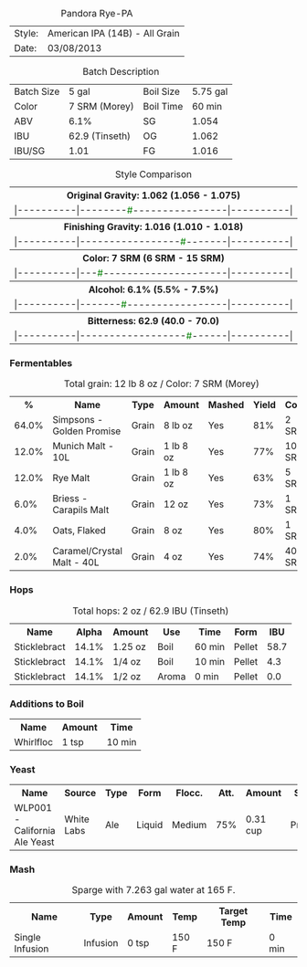 <html>
<head>
<title>Pandora Rye-PA</title>
<style type="text/css">
</style>
</head>
<body>
<div class="recipe">
<div class="general">
<div id="headerdiv">
<table id="header">
  <caption>Pandora Rye-PA</caption>
  <tr>
    <td class="label">Style:</td>
    <td class="value">American IPA (14B) - All Grain
    </td>
  </tr>
  <tr>
    <td class="label">Date:</td>
    <td class="value">03/08/2013
    </td>
  </tr>
</table>
</div>
<div class="batch">
<table id="title">
  <caption>Batch Description</caption>
  <tr>
    <td class="left">Batch Size</td>
    <td class="valuel">5 gal</td>
    <td class="right">Boil Size</td>
    <td class="valuer">5.75 gal</td>
  </tr>
  <tr>
    <td class="left">Color</td>
    <td class="valuel">7 SRM (Morey)</td>
    <td class="right">Boil Time</td>
    <td class="valuer">60 min</td>
  </tr>
  <tr>
    <td class="left">ABV</td>
    <td class="valuel">6.1%</td>
    <td class="right">SG</td>
    <td class="valuer">1.054</td>
  </tr>
  <tr>
    <td class="left">IBU</td>
    <td class="valuel">62.9 (Tinseth)</td>
    <td class="right">OG</td>
    <td class="valuer">1.062</td>
  </tr>
  <tr>
    <td class="left">IBU/SG</td>
    <td class="valuel">1.01</td>
    <td class="right">FG</td>
    <td class="valuer">1.016</td>
  </tr>
</table>
</div>
<div class="batch">
<table id="stylecmp"><caption>Style Comparison</caption>
<tr><th>Original Gravity: 1.062 (1.056 - 1.075)</th></tr>
<tr><td>|----------|--------<font color="green">#</font>----------------|----------|</td></tr>
<tr><th>Finishing Gravity: 1.016 (1.010 - 1.018)</th></tr>
<tr><td>|----------|-----------------<font color="green">#</font>-------|----------|</td></tr>
<tr><th>Color: 7 SRM (6 SRM - 15 SRM)</th></tr>
<tr><td>|----------|---<font color="green">#</font>---------------------|----------|</td></tr>
<tr><th>Alcohol: 6.1% (5.5% - 7.5%)</th></tr>
<tr><td>|----------|-------<font color="green">#</font>-----------------|----------|</td></tr>
<tr><th>Bitterness: 62.9 (40.0 - 70.0)</th></tr>
<tr><td>|----------|------------------<font color="green">#</font>------|----------|</td></tr>
</table>
</div>
</div>
<h3>Fermentables</h3>
<table id="fermentables">
  <caption>Total grain: 12 lb 8 oz / Color: 7 SRM (Morey)</caption>
  <tr>
    <th>%</th>
    <th>Name</th>
    <th>Type</th>
    <th>Amount</th>
    <th>Mashed</th>
    <th>Yield</th>
    <th>Color</th>
  </tr>

  <tr>
    <td>64.0%</td>
    <td>Simpsons - Golden Promise</td>
    <td>Grain</td>
    <td>8 lb  oz</td>
    <td>Yes</td>
    <td>81%</td>
    <td>2 SRM</td>
  </tr>

  <tr>
    <td>12.0%</td>
    <td>Munich Malt - 10L</td>
    <td>Grain</td>
    <td>1 lb 8 oz</td>
    <td>Yes</td>
    <td>77%</td>
    <td>10 SRM</td>
  </tr>

  <tr>
    <td>12.0%</td>
    <td>Rye Malt</td>
    <td>Grain</td>
    <td>1 lb 8 oz</td>
    <td>Yes</td>
    <td>63%</td>
    <td>5 SRM</td>
  </tr>

  <tr>
    <td>6.0%</td>
    <td>Briess - Carapils Malt</td>
    <td>Grain</td>
    <td>12 oz</td>
    <td>Yes</td>
    <td>73%</td>
    <td>1 SRM</td>
  </tr>

  <tr>
    <td>4.0%</td>
    <td>Oats, Flaked</td>
    <td>Grain</td>
    <td>8 oz</td>
    <td>Yes</td>
    <td>80%</td>
    <td>1 SRM</td>
  </tr>

  <tr>
    <td>2.0%</td>
    <td>Caramel/Crystal Malt - 40L</td>
    <td>Grain</td>
    <td>4 oz</td>
    <td>Yes</td>
    <td>74%</td>
    <td>40 SRM</td>
  </tr>

</table>
<h3>Hops</h3>
<table id="hops">
  <caption>Total hops: 2 oz / 62.9 IBU (Tinseth)</caption>
  <tr>
    <th>Name</th>
    <th>Alpha</th>
    <th>Amount</th>
    <th>Use</th>
    <th>Time</th>
    <th>Form</th>
    <th>IBU</th>
  </tr>

  <tr>
    <td>Sticklebract</td>
    <td>14.1%</td>
    <td>1.25 oz</td>
    <td>Boil</td>
    <td>60 min</td>
    <td>Pellet</td>
    <td>58.7</td>
  </tr>

  <tr>
    <td>Sticklebract</td>
    <td>14.1%</td>
    <td>1/4 oz</td>
    <td>Boil</td>
    <td>10 min</td>
    <td>Pellet</td>
    <td>4.3</td>
  </tr>

  <tr>
    <td>Sticklebract</td>
    <td>14.1%</td>
    <td>1/2 oz</td>
    <td>Aroma</td>
    <td>0 min</td>
    <td>Pellet</td>
    <td>0.0</td>
  </tr>

</table>
<h3>Additions to Boil</h3>
<table id="additions">
  <tr>
    <th>Name</th>
    <th>Amount</th>
    <th>Time</th>
  </tr>

  <tr>
    <td>Whirlfloc</td>
    <td>1 tsp</td>
    <td>10 min</td>
  </tr>

</table>
<h3>Yeast</h3>
<table id="yeast">
  <tr>
    <th>Name</th>
    <th>Source</th>
    <th>Type</th>
    <th>Form</th>
    <th>Flocc.</th>
    <th>Att.</th>
    <th>Amount</th>
    <th>Stage</th>
  </tr>

  <tr>
    <td>WLP001 - California Ale Yeast</td>
    <td>White Labs</td>
    <td>Ale</td>
    <td>Liquid</td>
    <td>Medium</td>
    <td>75%</td>
    <td>0.31 cup</td>
    <td>Primary</td>
  </tr>

</table>
<h3>Mash</h3>
<table id="mash">
  <caption>Sparge with 7.263 gal water at 165 F.</caption>
  <tr>
    <th>Name</th>
    <th>Type</th>
    <th>Amount</th>
    <th>Temp</th>
    <th>Target Temp</th>
    <th>Time</th>
  </tr>

  <tr>
    <td>Single Infusion</td>
    <td>Infusion</td>
    <td>0 tsp</td>
    <td>150 F</td>
    <td>150 F</td>
    <td>0 min</td>
  </tr>

</table>
</div>
</div>
</body>
</html>

